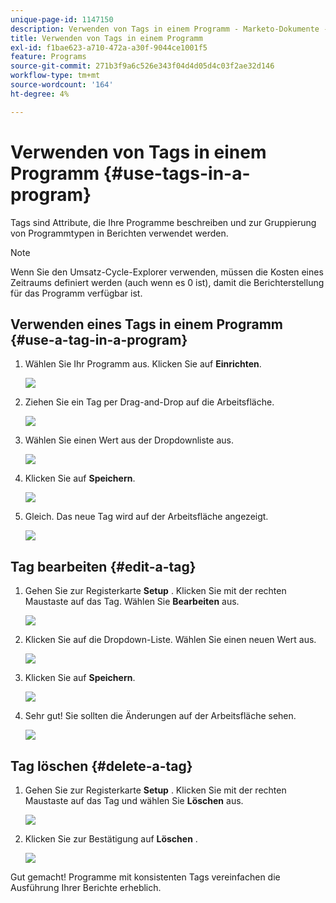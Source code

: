 ```yaml
---
unique-page-id: 1147150
description: Verwenden von Tags in einem Programm - Marketo-Dokumente - Produktdokumentation
title: Verwenden von Tags in einem Programm
exl-id: f1bae623-a710-472a-a30f-9044ce1001f5
feature: Programs
source-git-commit: 271b3f9a6c526e343f04d4d05d4c03f2ae32d146
workflow-type: tm+mt
source-wordcount: '164'
ht-degree: 4%

---
```


# Verwenden von Tags in einem Programm {#use-tags-in-a-program}

Tags sind Attribute, die Ihre Programme beschreiben und zur Gruppierung von Programmtypen in Berichten verwendet werden.

>[!NOTE]
>
>Wenn Sie den Umsatz-Cycle-Explorer verwenden, müssen die Kosten eines Zeitraums definiert werden (auch wenn es 0 ist), damit die Berichterstellung für das Programm verfügbar ist.

## Verwenden eines Tags in einem Programm {#use-a-tag-in-a-program}

1. Wählen Sie Ihr Programm aus. Klicken Sie auf **Einrichten**.

   ![](assets/use-tags-in-a-program-1.png)

1. Ziehen Sie ein Tag per Drag-and-Drop auf die Arbeitsfläche.

   ![](assets/use-tags-in-a-program-2.png)

1. Wählen Sie einen Wert aus der Dropdownliste aus.

   ![](assets/use-tags-in-a-program-3.png)

1. Klicken Sie auf **Speichern**.

   ![](assets/use-tags-in-a-program-4.png)

1. Gleich. Das neue Tag wird auf der Arbeitsfläche angezeigt.

   ![](assets/use-tags-in-a-program-5.png)

## Tag bearbeiten {#edit-a-tag}

1. Gehen Sie zur Registerkarte **Setup** . Klicken Sie mit der rechten Maustaste auf das Tag. Wählen Sie **Bearbeiten** aus.

   ![](assets/use-tags-in-a-program-6.png)

1. Klicken Sie auf die Dropdown-Liste. Wählen Sie einen neuen Wert aus.

   ![](assets/use-tags-in-a-program-7.png)

1. Klicken Sie auf **Speichern**.

   ![](assets/use-tags-in-a-program-8.png)

1. Sehr gut! Sie sollten die Änderungen auf der Arbeitsfläche sehen.

   ![](assets/use-tags-in-a-program-9.png)

## Tag löschen  {#delete-a-tag}

1. Gehen Sie zur Registerkarte **Setup** . Klicken Sie mit der rechten Maustaste auf das Tag und wählen Sie **Löschen** aus.

   ![](assets/use-tags-in-a-program-10.png)

1. Klicken Sie zur Bestätigung auf **Löschen** .

   ![](assets/use-tags-in-a-program-11.png)

Gut gemacht! Programme mit konsistenten Tags vereinfachen die Ausführung Ihrer Berichte erheblich.
